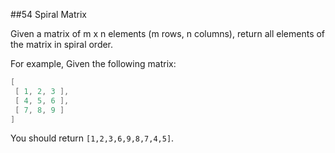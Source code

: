 ##54 Spiral Matrix 

Given a matrix of m x n elements (m rows, n columns), return all elements of the matrix in spiral order.

For example,
Given the following matrix:
```java
[
 [ 1, 2, 3 ],
 [ 4, 5, 6 ],
 [ 7, 8, 9 ]
]
```
You should return `[1,2,3,6,9,8,7,4,5]`.
